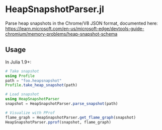 # HeapSnapshotParser.jl

Parse heap snapshots in the Chrome/V8 JSON format, documented here: https://learn.microsoft.com/en-us/microsoft-edge/devtools-guide-chromium/memory-problems/heap-snapshot-schema

## Usage

In Julia 1.9+:

```julia
# Take snapshot
using Profile
path = "foo.heapsnapshot"
Profile.take_heap_snapshot(path)

# Load snapshot
using HeapSnapshotParser
snapshot = HeapSnapshotParser.parse_snapshot(path)

# Visualize with PProf
flame_graph = HeapSnapshotParser.get_flame_graph(snapshot)
HeapSnapshotParser.pprof(snapshot, flame_graph)
```
